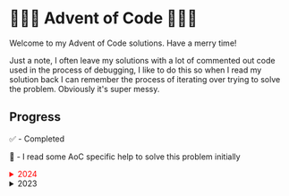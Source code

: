 # 🎄🎅🎁 Advent of Code 🎄🎅🎁
Welcome to my Advent of Code solutions. Have a merry time!

Just a note, I often leave my solutions with a lot of commented out code used in the process of debugging, I like to do this so when I read my solution back I can remember the process of iterating over trying to solve the problem. Obviously it's super messy.

## Progress
✅ - Completed

🤔 - I read some AoC specific help to solve this problem initially

<details>
<summary style="color:red;">2024</summary>

| Day      | Part 1 | Part 2 |
|----------|--------|--------|
| Day 1    |    ✅    |     ✅   |
| Day 2    |    ✅    |      ✅  |
| Day 3    |    ✅    |   ✅     |
| Day 4    |   ✅     |   ✅     |
| Day 5    |   ✅     |    ✅🤔    |
| Day 6    |     ✅  |    ✅🤔    |
| Day 7    |     ✅   |   ✅     |
| Day 8    |    ✅     |     ✅    |
| Day 9    |   ✅     |   ✅     |
| Day 10   |    ✅     |    ✅     |
| Day 11   |        |        |
| Day 12   |        |        |
| Day 13   |        |        |
| Day 14   |        |        |
| Day 15   |        |        |
| Day 16   |        |        |
| Day 17   |        |        |
| Day 18   |        |        |
| Day 19   |        |        |
| Day 20   |        |        |
| Day 21   |        |        |
| Day 22   |        |        |
| Day 23   |        |        |
| Day 24   |        |        |
| Day 25   |        |        |

</details>

<details>
<summary>2023</summary>

| Day      | Part 1 | Part 2 |
|----------|--------|--------|
| Day 1    |    ✅    |     ✅   |
| Day 2    |    ✅    |      ✅  |
| Day 3    |    ✅    |   ✅     |
| Day 4    |   ✅     |   ✅     |
| Day 5    |   ✅     |    ✅🤔    |
| Day 6    |   ✅    |    ✅    |
| Day 7    |   ✅     |    ✅    |
| Day 8    |    ✅    |    ✅🤔    |
| Day 9    |        |        |
| Day 10   |        |        |
| Day 11   |        |        |
| Day 12   |        |        |
| Day 13   |        |        |
| Day 14   |        |        |
| Day 15   |        |        |
| Day 16   |        |        |
| Day 17   |        |        |
| Day 18   |        |        |
| Day 19   |        |        |
| Day 20   |        |        |
| Day 21   |        |        |
| Day 22   |        |        |
| Day 23   |        |        |
| Day 24   |        |        |
| Day 25   |        |        |

</details>